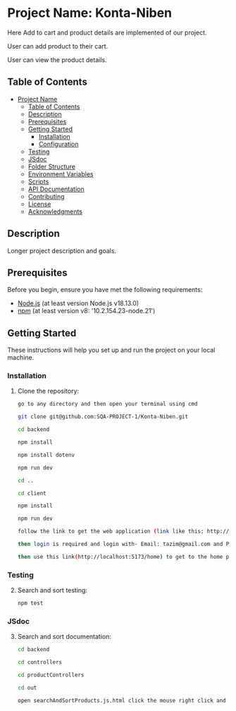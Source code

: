 # Project Name: Konta-Niben

Here Add to cart and product details are implemented of our project.

User can add product to their cart.

User can view the product details.


## Table of Contents

- [Project Name](#KontaNiben)
  - [Table of Contents](#table-of-contents)
  - [Description](#description)
  - [Prerequisites](#prerequisites)
  - [Getting Started](#getting-started)
    - [Installation](#installation)
    - [Configuration](#configuration)
  - [Testing](#testing)
  - [JSdoc](#searching-and-sorting-documentation)
  - [Folder Structure](#folder-structure)
  - [Environment Variables](#environment-variables)
  - [Scripts](#scripts)
  - [API Documentation](#api-documentation)
  - [Contributing](#contributing)
  - [License](#license)
  - [Acknowledgments](#acknowledgments)

## Description

Longer project description and goals.

## Prerequisites

Before you begin, ensure you have met the following requirements:

- [Node.js](https://nodejs.org/) (at least version Node.js v18.13.0)
- [npm](https://www.npmjs.com/) (at least version v8: '10.2.154.23-node.21')

## Getting Started

These instructions will help you set up and run the project on your local machine.

### Installation

1. Clone the repository:

   ```bash
   go to any directory and then open your terminal using cmd
   
   git clone git@github.com:SQA-PROJECT-1/Konta-Niben.git

   cd backend
   
   npm install
   
   npm install dotenv
   
   npm run dev

   cd ..
   
   cd client
   
   npm install
   
   npm run dev

   follow the link to get the web application (link like this: http://localhost:5173/)

   then login is required and login with- Email: tazim@gmail.com and Password: 123

   then use this link(http://localhost:5173/home) to get to the home page where searching and sorting are done.
   ```
   

### Testing

2. Search and sort testing:

   ```bash
   npm test
   ```
   

### JSdoc

3. Search and sort documentation:

   ```bash
   cd backend
   
   cd controllers
   
   cd productControllers
   
   cd out
   
   open searchAndSortProducts.js.html click the mouse right click and "open with Live server" button.
    ```
   
